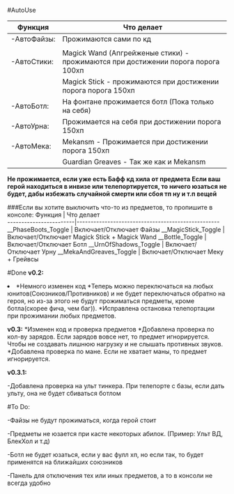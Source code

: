#AutoUse

Функция      | Что делает                                                                       
-------------|----------------------------------------------------------------------------------
-АвтоФайзы:  | Прожимаются сами по кд
             |
-АвтоСтики:  | Magick Wand (Апгрейженые стики) - прожимаются при достижении порога порога 100хп 
             | Magick Stick - прожимаются при достижении порога порога 150хп|                    
-АвтоБотл:   | На фонтане прожимается ботл (Пока только на себя)                                
-АвтоУрна:   | Прожимается на себя при достижении порога 150хп                                  
-АвтоМека:   | Mekansm - Прожимается при достижении порога 150хп                                
             | Guardian Greaves - Так же как и Mekansm                                          
**Не прожимается, если уже есть Бафф кд хила от предмета**
**Если ваш герой находиться в инвизе или телепортируется, то ничего юзаться не будет, дабы избежать случайной смерти или сбоя тп ну и т.п вещей**


###Если вы хотите выключить что-то из предметов, то пропишите в консоле:
Функция                 | Что делает                                                                       
------------------------|---------------------------------------------------
__PhaseBoots_Toggle     | Включает/Отключает Файзы
__MagicStick_Toggle     | Включает/Отключает Magick Stick + Magick Wand
__Bottle_Toggle         | Включает/Отключает Ботл
__UrnOfShadows_Toggle   | Включает/Отключает Урну
__MekaAndGreaves_Toggle | Включает/Отключает Меку + Грейвсы


#Done
**v0.2:**
<li>*Немного изменен код
*Теперь можно переключаться на любых юнитов(Союзников/Противников) и не будет переключаться обратно на героя, но из-за этого не будут прожиматься предметы, кроме ботла(скорее фича, чем баг)).
*Исправлена остановка телепортации при прожимании любых предметов.
</li>

**v0.3:**
*Изменен код и проверка предметов
*Добавлена проверка по кол-ву зарядов. Если зарядов вовсе нет, то предмет игнорируется. 
	Чтобы не создавать лишнюю нагрузку и не слышать противных звуков.
*Добавлена проверка по мане. Если не хватает маны, то предмет игнорируется.

**v0.3.1:**

-Добавлена проверка на ульт тинкера. При телепорте с базы, если дать ульту, она не будет сбиваться ботлом


#To Do:

-Файзы не будут прожиматься, когда герой стоит

-Предметы не юзается при касте некоторых абилок. (Пример: Ульт ВД, БлекХол и т.д)

-Ботл не будет юзаться, если у вас фулл хп, но если так, то будет применятся на ближайших союзников

-Панель для отключения тех или иных предметов, а то в консоли не всегда удобно

